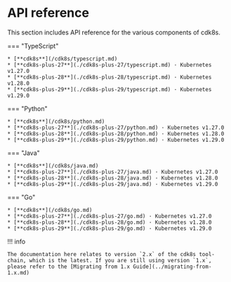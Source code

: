 # API reference

This section includes API reference for the various components of cdk8s.

=== "TypeScript"

    * [**cdk8s**](/cdk8s/typescript.md)
    * [**cdk8s-plus-27**](./cdk8s-plus-27/typescript.md) · Kubernetes v1.27.0
    * [**cdk8s-plus-28**](./cdk8s-plus-28/typescript.md) · Kubernetes v1.28.0
    * [**cdk8s-plus-29**](./cdk8s-plus-29/typescript.md) · Kubernetes v1.29.0

=== "Python"

    * [**cdk8s**](/cdk8s/python.md)
    * [**cdk8s-plus-27**](./cdk8s-plus-27/python.md) · Kubernetes v1.27.0
    * [**cdk8s-plus-28**](./cdk8s-plus-28/python.md) · Kubernetes v1.28.0
    * [**cdk8s-plus-29**](./cdk8s-plus-29/python.md) · Kubernetes v1.29.0

=== "Java"

    * [**cdk8s**](/cdk8s/java.md)
    * [**cdk8s-plus-27**](./cdk8s-plus-27/java.md) · Kubernetes v1.27.0
    * [**cdk8s-plus-28**](./cdk8s-plus-28/java.md) · Kubernetes v1.28.0
    * [**cdk8s-plus-29**](./cdk8s-plus-29/java.md) · Kubernetes v1.29.0

=== "Go"

    * [**cdk8s**](/cdk8s/go.md)
    * [**cdk8s-plus-27**](./cdk8s-plus-27/go.md) · Kubernetes v1.27.0
    * [**cdk8s-plus-28**](./cdk8s-plus-28/go.md) · Kubernetes v1.28.0
    * [**cdk8s-plus-29**](./cdk8s-plus-29/go.md) · Kubernetes v1.29.0

!!! info

    The documentation here relates to version `2.x` of the cdk8s tool-chain, which is the latest. If you are still using version `1.x`, please refer to the [Migrating from 1.x Guide](../migrating-from-1.x.md)
